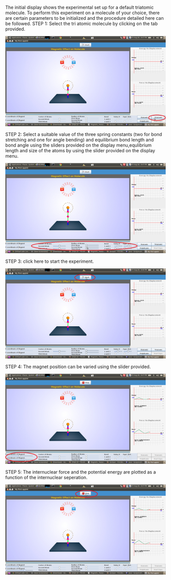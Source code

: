 The initial display shows the experimental set up for a default triatomic molecule. To perform this experiment on a molecule of your choice, there are certain parameters to be initialized and the procedure detailed here can be followed.
STEP 1: Select the tri atomic molecule by clicking on the tab provided.

<img src="images/triatomic.png">

STEP 2: Select a suitable value of the three spring constants (two for bond stretching and one for angle bending) and equilibrium bond length and bond angle using the sliders provided on the display menu,equlibrium length and size of the atoms by using the slider provided on the display menu.

<img src="images/springconstant.png">

STEP 3: click here to start the experiment.

<img src="images/start.png">

STEP 4: The magnet position can be varied using the slider provided.

<img src="images/coor.png">

STEP 5: The internuclear force and the potential energy are plotted as a function of the internuclear seperation.

<img src="images/energy.png">
